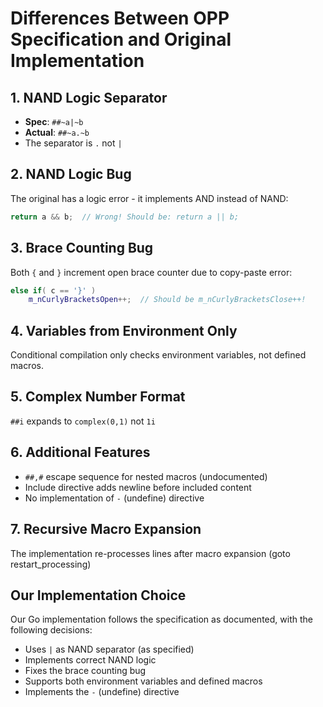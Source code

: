 # Differences Between OPP Specification and Original Implementation

## 1. NAND Logic Separator
- **Spec**: `##~a|~b`
- **Actual**: `##~a.~b`
- The separator is `.` not `|`

## 2. NAND Logic Bug
The original has a logic error - it implements AND instead of NAND:
```cpp
return a && b;  // Wrong! Should be: return a || b;
```

## 3. Brace Counting Bug
Both `{` and `}` increment open brace counter due to copy-paste error:
```cpp
else if( c == '}' )
    m_nCurlyBracketsOpen++;  // Should be m_nCurlyBracketsClose++!
```

## 4. Variables from Environment Only
Conditional compilation only checks environment variables, not defined macros.

## 5. Complex Number Format
`##i` expands to `complex(0,1)` not `1i`

## 6. Additional Features
- `##,#` escape sequence for nested macros (undocumented)
- Include directive adds newline before included content
- No implementation of `-` (undefine) directive

## 7. Recursive Macro Expansion
The implementation re-processes lines after macro expansion (goto restart_processing)

## Our Implementation Choice
Our Go implementation follows the specification as documented, with the following decisions:
- Uses `|` as NAND separator (as specified)
- Implements correct NAND logic
- Fixes the brace counting bug
- Supports both environment variables and defined macros
- Implements the `-` (undefine) directive